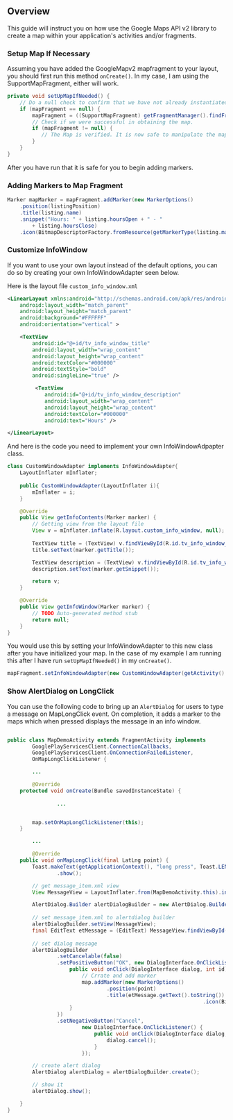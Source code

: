 ## Overview

This guide will instruct you on how use the Google Maps API v2 library to create a map within your application's activities and/or fragments.

### Setup Map If Necessary

Assuming you have added the GoogleMapv2 mapfragment to your layout, you should first run this method `onCreate()`. In my case, I am using the SupportMapFragment, either will work.

```java
private void setUpMapIfNeeded() {
    // Do a null check to confirm that we have not already instantiated the map.
    if (mapFragment == null) {
        mapFragment = ((SupportMapFragment) getFragmentManager().findFragmentById(R.id.map)).getMap();
        // Check if we were successful in obtaining the map.
        if (mapFragment != null) {
           // The Map is verified. It is now safe to manipulate the map.
        }
    }		   
}
```

After you have run that it is safe for you to begin adding markers.

### Adding Markers to Map Fragment

```java
Marker mapMarker = mapFragment.addMarker(new MarkerOptions()
    .position(listingPosition)					 								    
    .title(listing.name)
    .snippet("Hours: " + listing.hoursOpen + " - "						 						  
        + listing.hoursClose)
    .icon(BitmapDescriptorFactory.fromResource(getMarkerType(listing.marker))));
```

### Customize InfoWindow

If you want to use your own layout instead of the default options, you can do so by creating your own InfoWindowAdapter seen below.

Here is the layout file `custom_info_window.xml`

```xml
<LinearLayout xmlns:android="http://schemas.android.com/apk/res/android"
    android:layout_width="match_parent"
    android:layout_height="match_parent"
    android:background="#FFFFFF"
    android:orientation="vertical" >

    <TextView
        android:id="@+id/tv_info_window_title"
        android:layout_width="wrap_content"
        android:layout_height="wrap_content"
        android:textColor="#000000"
        android:textStyle="bold"
        android:singleLine="true" />

         <TextView
            android:id="@+id/tv_info_window_description"
            android:layout_width="wrap_content"
            android:layout_height="wrap_content"
            android:textColor="#000000"
            android:text="Hours" />

</LinearLayout>
```

And here is the code you need to implement your own InfoWindowAdpapter class.


```java
class CustomWindowAdapter implements InfoWindowAdapter{
	LayoutInflater mInflater;
	
	public CustomWindowAdapter(LayoutInflater i){
		mInflater = i;
	}

	@Override
	public View getInfoContents(Marker marker) {
	    // Getting view from the layout file
	    View v = mInflater.inflate(R.layout.custom_info_window, null);
	    	   
	    TextView title = (TextView) v.findViewById(R.id.tv_info_window_title);
	    title.setText(marker.getTitle());

	    TextView description = (TextView) v.findViewById(R.id.tv_info_window_description);
	    description.setText(marker.getSnippet());

	    return v;
	}

	@Override
	public View getInfoWindow(Marker marker) {
		// TODO Auto-generated method stub
		return null;
	}
}
```


You would use this by setting your InfoWindowAdapter to this new class after you have initialized your map. In the case of my example I am running this after I have run `setUpMapIfNeeded()` in my `onCreate()`.

```java
mapFragment.setInfoWindowAdapter(new CustomWindowAdapter(getActivity().getLayoutInflater(), mapRatingHash));
```

### Show AlertDialog on LongClick

You can use the following code to bring up an `AlertDialog` for users to type a message on MapLongClick event. On completion, it adds a marker to the maps which when pressed displays the message in an info window.

```java

public class MapDemoActivity extends FragmentActivity implements
		GooglePlayServicesClient.ConnectionCallbacks,
		GooglePlayServicesClient.OnConnectionFailedListener,
		OnMapLongClickListener {

        ...

        @Override
	protected void onCreate(Bundle savedInstanceState) {
		
                ...


		map.setOnMapLongClickListener(this);
	}

        ...

        @Override
	public void onMapLongClick(final LatLng point) {
		Toast.makeText(getApplicationContext(), "long press", Toast.LENGTH_LONG)
				.show();

		// get message_item.xml view
		View MessageView = LayoutInflater.from(MapDemoActivity.this).inflate(R.layout.message_item, null);

		AlertDialog.Builder alertDialogBuilder = new AlertDialog.Builder(MapDemoActivity.this);
		
		// set message_item.xml to alertdialog builder
		alertDialogBuilder.setView(MessageView);
		final EditText etMessage = (EditText) MessageView.findViewById(R.id.etMessage);
		
		// set dialog message
		alertDialogBuilder
				.setCancelable(false)
				.setPositiveButton("OK", new DialogInterface.OnClickListener() {
					public void onClick(DialogInterface dialog, int id) {
						// Crrate and add marker
						map.addMarker(new MarkerOptions()
								.position(point)
								.title(etMessage.getText().toString())
								                               .icon(BitmapDescriptorFactory.defaultMarker(BitmapDescriptorFactory.HUE_RED)));
					}
				})
				.setNegativeButton("Cancel",
						new DialogInterface.OnClickListener() {
							public void onClick(DialogInterface dialog, int id) {
								dialog.cancel();
							}
						});

		// create alert dialog
		AlertDialog alertDialog = alertDialogBuilder.create();

		// show it
		alertDialog.show();

	}
}
```



